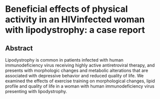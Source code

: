 #  Beneficial effects of physical activity in an HIVinfected woman with lipodystrophy: a case report
## Abstract
Lipodystrophy is common in patients infected with human immunodeficiency virus receiving highly
 active antiretroviral therapy, and presents with morphologic changes and metabolic alterations that are associated
 with depressive behavior and reduced quality of life. We examined the effects of exercise training on
 morphological changes, lipid profile and quality of life in a woman with human immunodeficiency virus presenting
 with lipodystrophy.